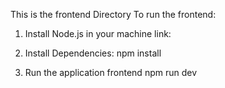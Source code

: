 This is the frontend Directory
To run the frontend:

1. Install Node.js in your machine
link: 

2. Install Dependencies:
npm install

3. Run the application frontend
npm run dev